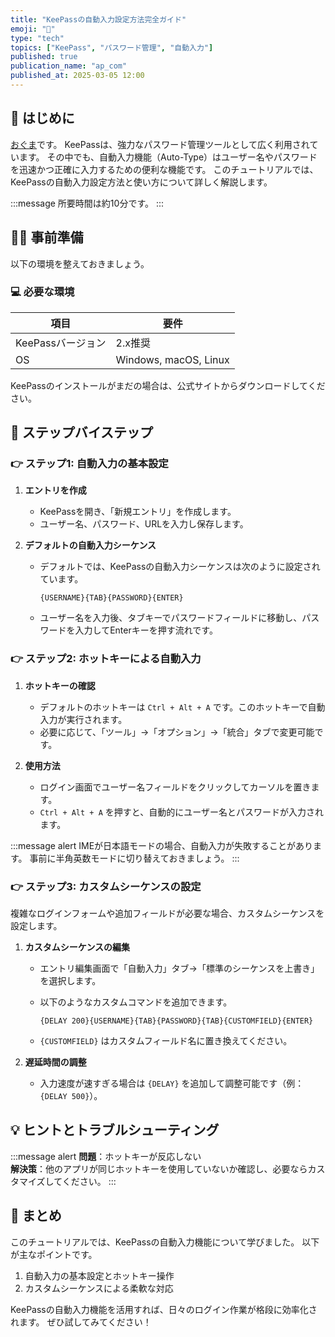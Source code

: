 ```yaml
---
title: "KeePassの自動入力設定方法完全ガイド"
emoji: "🔐"
type: "tech"
topics: ["KeePass", "パスワード管理", "自動入力"]
published: true
publication_name: "ap_com"
published_at: 2025-03-05 12:00
---
```


## 🌟 はじめに

[おぐま](https://github.com/9mak)です。
KeePassは、強力なパスワード管理ツールとして広く利用されています。
その中でも、自動入力機能（Auto-Type）はユーザー名やパスワードを迅速かつ正確に入力するための便利な機能です。
このチュートリアルでは、KeePassの自動入力設定方法と使い方について詳しく解説します。

:::message
所要時間は約10分です。
:::

## 👷‍♂️ 事前準備

以下の環境を整えておきましょう。

### 💻 必要な環境

| 項目 | 要件 |
| --- | --- |
| KeePassバージョン | 2.x推奨 |
| OS | Windows, macOS, Linux |

KeePassのインストールがまだの場合は、公式サイトからダウンロードしてください。

## 📖 ステップバイステップ

### 👉 ステップ1: 自動入力の基本設定

1. **エントリを作成**
   - KeePassを開き、「新規エントリ」を作成します。
   - ユーザー名、パスワード、URLを入力し保存します。

2. **デフォルトの自動入力シーケンス**
   - デフォルトでは、KeePassの自動入力シーケンスは次のように設定されています。

     ```plaintext
     {USERNAME}{TAB}{PASSWORD}{ENTER}
     ```

   - ユーザー名を入力後、タブキーでパスワードフィールドに移動し、パスワードを入力してEnterキーを押す流れです。

### 👉 ステップ2: ホットキーによる自動入力

1. **ホットキーの確認**
   - デフォルトのホットキーは `Ctrl + Alt + A` です。このホットキーで自動入力が実行されます。
   - 必要に応じて、「ツール」→「オプション」→「統合」タブで変更可能です。

2. **使用方法**
   - ログイン画面でユーザー名フィールドをクリックしてカーソルを置きます。
   - `Ctrl + Alt + A` を押すと、自動的にユーザー名とパスワードが入力されます。

:::message alert
IMEが日本語モードの場合、自動入力が失敗することがあります。
事前に半角英数モードに切り替えておきましょう。
:::

### 👉 ステップ3: カスタムシーケンスの設定

複雑なログインフォームや追加フィールドが必要な場合、カスタムシーケンスを設定します。

1. **カスタムシーケンスの編集**
   - エントリ編集画面で「自動入力」タブ→「標準のシーケンスを上書き」を選択します。
   - 以下のようなカスタムコマンドを追加できます。

     ```plaintext
     {DELAY 200}{USERNAME}{TAB}{PASSWORD}{TAB}{CUSTOMFIELD}{ENTER}
     ```

   - `{CUSTOMFIELD}` はカスタムフィールド名に置き換えてください。

2. **遅延時間の調整**
   - 入力速度が速すぎる場合は `{DELAY}` を追加して調整可能です（例：`{DELAY 500}`）。

## 💡 ヒントとトラブルシューティング

:::message alert
**問題**：ホットキーが反応しない  
**解決策**：他のアプリが同じホットキーを使用していないか確認し、必要ならカスタマイズしてください。
:::

## 🎉 まとめ

このチュートリアルでは、KeePassの自動入力機能について学びました。
以下が主なポイントです。

1. 自動入力の基本設定とホットキー操作
2. カスタムシーケンスによる柔軟な対応

KeePassの自動入力機能を活用すれば、日々のログイン作業が格段に効率化されます。
ぜひ試してみてください！
